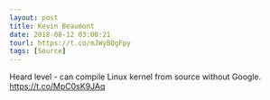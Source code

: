 ```yaml
---
layout: post
title: Kevin Beaumont
date: 2018-08-12 03:00:21
tourl: https://t.co/mJWyBQgFpy
tags: [Source]
---
```

Heard level - can compile Linux kernel from source without Google. https://t.co/MpC0sK9JAq